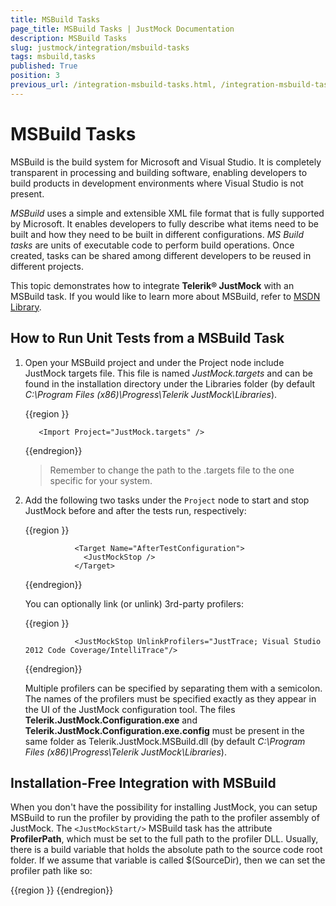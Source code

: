 ```yaml
---
title: MSBuild Tasks
page_title: MSBuild Tasks | JustMock Documentation
description: MSBuild Tasks
slug: justmock/integration/msbuild-tasks
tags: msbuild,tasks
published: True
position: 3
previous_url: /integration-msbuild-tasks.html, /integration-msbuild-tasks
---
```


# MSBuild Tasks

MSBuild is the build system for Microsoft and Visual Studio. It is completely transparent in processing and building software, enabling developers to build products in development environments where Visual Studio is not present.

*MSBuild* uses a simple and extensible XML file format that is fully supported by Microsoft. It enables developers to fully describe what items need to be built and how they need to be built in different configurations. *MS Build tasks* are units of executable code to perform build operations. Once created, tasks can be shared among different developers to be reused in different projects. 

This topic demonstrates how to integrate __Telerik® JustMock__ with an MSBuild task. If you would like to learn more about MSBuild, refer to [MSDN Library](https://msdn.microsoft.com/en-us/library/wea2sca5(VS.90).aspx).

## How to Run Unit Tests from a MSBuild Task

1. Open your MSBuild project and under the Project node include JustMock targets file. This file is named _JustMock.targets_ and can be found in the installation directory under the Libraries folder (by default *C:\Program Files (x86)\Progress\Telerik JustMock\Libraries*). 

	{{region }}
	
		  <Import Project="JustMock.targets" />
	{{endregion}}


	> Remember to change the path to the .targets file to the one specific for your system.


1. Add the following two tasks under the `Project` node to start and stop JustMock before and after the tests run, respectively:
	
	  {{region }}
	    <Target Name="BeforeTestConfiguration">
	                <JustMockStart />
	              </Target>
	
	              <Target Name="AfterTestConfiguration">
	                <JustMockStop />
	              </Target>
	  {{endregion}}

	You can optionally link (or unlink) 3rd-party profilers:

	  {{region }}
	    <JustMockStart LinkProfilers="JustTrace; Visual Studio 2012 Code Coverage/IntelliTrace" />
	
	              <JustMockStop UnlinkProfilers="JustTrace; Visual Studio 2012 Code Coverage/IntelliTrace"/>
	  {{endregion}}

	Multiple profilers can be specified by separating them with a semicolon. The names of the profilers must be specified exactly as they appear in the UI of the JustMock configuration tool. The files __Telerik.JustMock.Configuration.exe__ and __Telerik.JustMock.Configuration.exe.config__ must be present in the same folder as Telerik.JustMock.MSBuild.dll (by default *C:\Program Files (x86)\Progress\Telerik JustMock\Libraries*).
	
	

## Installation-Free Integration with MSBuild

When you don't have the possibility for installing JustMock, you can setup MSBuild to run the profiler by providing the path to the profiler assembly of JustMock. The `<JustMockStart/>` MSBuild task has the attribute __ProfilerPath__, which must be set to the full path to the profiler DLL. Usually, there is a build variable that holds the absolute path to the source code root folder. If we assume that variable is called $(SourceDir), then we can set the profiler path like so:
            
  {{region }}
    <JustMockStart ProfilerPath="$(SourceDir)\path\to\Telerik.CodeWeaver.Profiler.dll" />
  {{endregion}}
